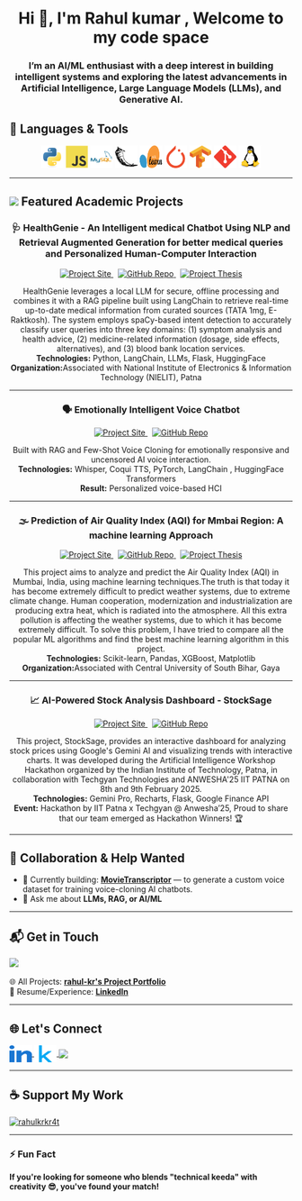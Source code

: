 
<h1 align="center">Hi 👋, I'm Rahul kumar , Welcome to my code space </h1>
<h3 align="center">I’m an AI/ML enthusiast with a deep interest in building intelligent systems and exploring the latest advancements in Artificial Intelligence, Large Language Models (LLMs), and Generative AI.</h3>

## 🔧 Languages & Tools

<p align="center">
  <img src="https://raw.githubusercontent.com/teamedwardforever/Readme-Generator/main/svg/Skills/Languages/python-original.svg" alt="Python" width="40" height="40"/>
  <img src="https://raw.githubusercontent.com/devicons/devicon/master/icons/javascript/javascript-original.svg" alt="JavaScript" width="40" height="40"/>
  <img src="https://raw.githubusercontent.com/teamedwardforever/Readme-Generator/main/svg/Skills/Database/mysql-original-wordmark.svg" alt="MySQL" width="40" height="40"/>
  <img src="https://raw.githubusercontent.com/teamedwardforever/Readme-Generator/main/svg/Skills/Framework/pocoo_flask-icon.svg" alt="Flask" width="40" height="40"/>
  <img src="https://raw.githubusercontent.com/teamedwardforever/Readme-Generator/main/svg/Skills/ML/Scikit_learn_logo_small.svg" alt="Scikit-learn" width="40" height="40"/>
  <img src="https://raw.githubusercontent.com/teamedwardforever/Readme-Generator/main/svg/Skills/ML/pytorch-icon.svg" alt="PyTorch"
 width="40" height="40"/>
  <img src="https://raw.githubusercontent.com/teamedwardforever/Readme-Generator/main/svg/Skills/ML/tensorflow-icon.svg" alt="TensorFlow" width="40" height="40"/>
  <img src="https://raw.githubusercontent.com/teamedwardforever/Readme-Generator/main/svg/Skills/Other/git-scm-icon.svg" alt="Git" width="40" height="40"/>
  <img src="https://raw.githubusercontent.com/teamedwardforever/Readme-Generator/main/svg/Skills/Other/linux-original.svg" alt="Linux" width="40" height="40"/>
</p>

---

<h2 align="left">
  <img src="https://media.giphy.com/media/j2pOGeGYKe2xCCKwfi/giphy.gif" width="25" />
  Featured Academic Projects
</h2>

<!-- Project 1 -->
<div align="center">
  <h3>🩺 HealthGenie - An Intelligent medical Chatbot Using NLP and Retrieval Augmented Generation for better medical queries and Personalized Human-Computer Interaction</h3>
  <a href="https://sites.google.com/view/rahul-kr/projects/a-multimodel-heathcare-chatbot" target="_blank">
    <img src="https://img.shields.io/badge/View_Project-Site-blue?style=for-the-badge&logo=google" alt="Project Site">
  </a>
  &nbsp;
  <a href="https://github.com/rahulkr43/A-Multimodel-Healthcare-Chatbot-Healthgenie" target="_blank">
    <img src="https://img.shields.io/badge/Source_Code-GitHub-black?style=for-the-badge&logo=github" alt="GitHub Repo">
  </a>
  &nbsp;
  <a href="https://example.com/thesis1.pdf" target="_blank">
    <img src="https://img.shields.io/badge/Project_Thesis-Download-red?style=for-the-badge&logo=adobeacrobatreader" alt="Project Thesis">
  </a>
  <p>HealthGenie leverages a local LLM for secure, offline processing and combines it with 
a RAG pipeline built using LangChain to retrieve real-time up-to-date medical information from curated sources (TATA 1mg, E-Raktkosh). The system employs spaCy-based intent detection to accurately classify user queries into three key domains: (1) symptom analysis and health advice, (2) medicine-related information (dosage, side effects, alternatives), and (3) blood bank location services.<br>
    <b>Technologies:</b> Python, LangChain, LLMs, Flask, HuggingFace<br>
    <b>Organization:</b>Associated with National Institute of Electronics & Information Technology (NIELIT), Patna
  </p>
</div>

---

<!-- Project 2 -->
<div align="center">
  <h3>🗣️ Emotionally Intelligent Voice Chatbot</h3>
  <a href="https://sites.google.com/view/rahul-kr/projects/emo-ai-voice-chatbot" target="_blank">
    <img src="https://img.shields.io/badge/View_Project-Site-blue?style=for-the-badge&logo=google" alt="Project Site">
  </a>
  &nbsp;
  <a href="https://github.com/rahulkr43/An-emotionally-intelligent-voice-chatbot" target="_blank">
    <img src="https://img.shields.io/badge/Source_Code-GitHub-black?style=for-the-badge&logo=github" alt="GitHub Repo">
  </a>
  <p>
    Built with RAG and Few-Shot Voice Cloning for emotionally responsive and uncensored AI voice interaction.<br>
    <b>Technologies:</b> Whisper, Coqui TTS, PyTorch, LangChain , HuggingFace Transformers<br>
    <b>Result:</b> Personalized voice-based HCI
  </p>
</div>

---

<!-- Project 3 -->
<div align="center">
  <h3>🌫️ Prediction of Air Quality Index (AQI) for Mmbai Region: A machine learning Approach</h3>
  <a href="https://sites.google.com/view/rahul-kr/projects/aqi-prediction-using-ml" target="_blank">
    <img src="https://img.shields.io/badge/View_Project-Site-blue?style=for-the-badge&logo=google" alt="Project Site">
  </a>
  &nbsp;
  <a href="https://github.com/rahulkr43/Prediction-of-Air-Quality-Index-AQI-for-Mumbai-Region" target="_blank">
    <img src="https://img.shields.io/badge/Source_Code-GitHub-black?style=for-the-badge&logo=github" alt="GitHub Repo">
  </a>
  &nbsp;
  <a href="https://example.com/thesis1.pdf" target="_blank">
    <img src="https://img.shields.io/badge/Project_Thesis-Download-red?style=for-the-badge&logo=adobeacrobatreader" alt="Project Thesis">
  </a>
  <p>This project aims to analyze and predict the Air Quality Index (AQI) in Mumbai, India, using machine learning techniques.The truth is that today it has become extremely difficult to predict weather systems, due to extreme climate change. Human cooperation, modernization and industrialization are producing extra heat, which is radiated into the atmosphere. All this extra pollution is affecting the weather systems, due to which it has become extremely difficult. To solve this problem, I have tried to compare all the popular ML algorithms and find the best machine learning algorithm in this project.
    <br>
    <b>Technologies:</b> Scikit-learn, Pandas, XGBoost, Matplotlib<br>
    <b>Organization:</b>Associated with Central University of South Bihar, Gaya
  </p>
</div>

---

<!-- Project 4 -->
<div align="center">
  <h3>📈  AI-Powered Stock Analysis Dashboard - StockSage</h3>
  <a href="https://sites.google.com/view/rahul-kr/projects/stocksage" target="_blank">
    <img src="https://img.shields.io/badge/View_Project-Site-blue?style=for-the-badge&logo=google" alt="Project Site">
  </a>
  &nbsp;
  <a href="https://github.com/rahulkr43/StockSage-" target="_blank">
    <img src="https://img.shields.io/badge/Source_Code-GitHub-black?style=for-the-badge&logo=github" alt="GitHub Repo">
  </a>
  <p>This project, StockSage, provides an interactive dashboard for analyzing stock prices using Google's Gemini AI and visualizing trends with interactive charts. It was developed during the Artificial Intelligence Workshop Hackathon organized by the Indian Institute of Technology, Patna, in collaboration with Techgyan Technologies and ANWESHA'25 IIT PATNA on 8th and 9th February 2025.<br>
    <b>Technologies:</b> Gemini Pro, Recharts, Flask, Google Finance API<br>
    <b>Event:</b> Hackathon by IIT Patna x Techgyan @ Anwesha’25, Proud to share that our team emerged as Hackathon Winners! 🏆
  </p>
</div>

---

## 🤝 Collaboration & Help Wanted
- 🤖 Currently building: [**MovieTranscriptor**](https://sites.google.com/view/rahul-kr/projects/movietranscriptor) — to generate a custom voice dataset for training voice-cloning AI chatbots.
- 🧠 Ask me about **LLMs, RAG, or AI/ML**

---

## 📬 Get in Touch

<a href="mailto:rahulkr.kr43@gmail.com">
  <img src="https://img.shields.io/badge/-Gmail-%23333?style=for-the-badge&logo=gmail&logoColor=white" />
</a>
<br/>

🌐 All Projects: [**rahul-kr's Project Portfolio**](https://sites.google.com/view/rahul-kr/home)  
📄 Resume/Experience: [**LinkedIn**](https://www.linkedin.com/in/rahulkumahato/)

---

## 🌐 Let's Connect

<p align="left">
  <a href="https://linkedin.com/in/rahulkumahato" target="blank">
    <img align="center" src="https://raw.githubusercontent.com/teamedwardforever/Readme-Generator/main/svg/Social/linked-in-alt.svg" alt="rahulkumahato" height="30" width="40" />
  </a>
  <a href="https://kaggle.com/rehankr" target="blank">
    <img align="center" src="https://raw.githubusercontent.com/teamedwardforever/Readme-Generator/main/svg/Social/kaggle.svg" alt="rehankr" height="30" width="40" />
  </a>
  <a href="https://github.com/rahulkr43" target="blank">
    <img align="center" src="https://img.shields.io/badge/GitHub-100000?style=for-the-badge&logo=github&logoColor=white" height="30"/>
  </a>
</p>

---

## ☕ Support My Work

<a href="https://www.buymeacoffee.com/rahulkrkr4t">
  <img src="https://cdn.buymeacoffee.com/buttons/v2/default-yellow.png" height="50" width="210" alt="rahulkrkr4t" />
</a>

---

### ⚡ Fun Fact
**If you're looking for someone who blends "technical keeda" with creativity 😎, you've found your match!**
